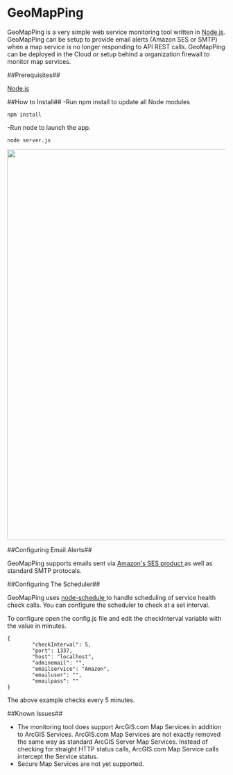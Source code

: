 GeoMapPing
==========

GeoMapPing is a very simple web service monitoring tool written in <a href="http://nodejs.org">Node.js</a>.  GeoMapPing can be setup to provide email alerts (Amazon SES or SMTP) when a map service is no longer responding to API REST calls.  GeoMapPing can be deployed in the Cloud or setup behind a organization firewall to monitor map services.  

##Prerequisites##

<a href="http://nodejs.org/download/">Node.js</a>


##How to Install##
-Run npm install to update all Node modules

```
npm install
```

-Run node to launch the app.

```
node server.js
```

<img src="http://geopublic.s3.amazonaws.com/GeoMapPing_Landing.png" width="900px"/>

##Configuring Email Alerts##

GeoMapPing supports emails sent via <a href="http://aws.amazon.com/ses/">Amazon's SES product </a> as well as standard SMTP protocals.

##Configuring The Scheduler##

GeoMapPing uses <a href="https://github.com/mattpat/node-schedule"> node-schedule </a> to handle scheduling of service health check calls.  You can configure the scheduler to check at a set interval.

To configure open the config.js file and edit the checkInterval variable with the value in minutes.

```
{
        "checkInterval": 5,
        "port": 1337,
        "host": "localhost",
        "adminemail": "",
        "emailservice": "Amazon",
        "emailuser": "",
        "emailpass": ""
}
```

The above example checks every 5 minutes.

##Known Issues##
- The monitoring tool does support ArcGIS.com Map Services in addition to ArcGIS Services.  ArcGIS.com Map Services are not exactly removed the same way as standard ArcGIS Server Map Services.  Instead of checking for straight HTTP status calls, ArcGIS.com Map Service calls intercept the Service status. 
- Secure Map Services are not yet supported.  
